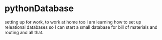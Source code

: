 # pythonDatabase
setting up for work, to work at home too
I am learning how to set up releational databases so I can start a small database for bill of materials and routing and all that.
